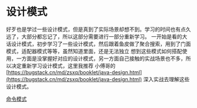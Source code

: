 # 设计模式
好歹也是学过一些设计模式，但是真到了实际场景却想不到。学习的时间也有点久远了，大部分都忘记了，所以这部分需要进行一部分重新学习。
一开始是看的大话设计模式，初步学习了一些设计模式，然后跟着鱼皮做了聚合搜索，用到了门面模式，适配器模式等等，虽然知道里面，还是无法独立
想到这些模式如何搭配使用，一方面是没掌握好对应的设计模式，另一方面自己接触的实战场景也不多，所以决定重新学习设计模式，这里我推荐
小傅哥的[https://bugstack.cn/md/zsxq/booklet/java-design.html](https://bugstack.cn/md/zsxq/booklet/java-design.html)
深入实战去理解这些设计模式。

[命令模式](命令模式.md)
